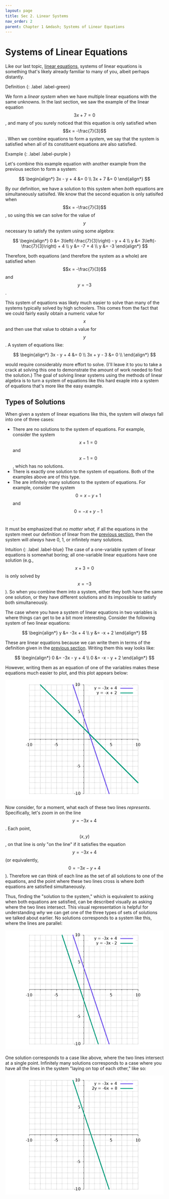 ```yaml
---
layout: page
title: Sec 2. Linear Systems
nav_order: 2
parent: Chapter 1 &mdash; Systems of Linear Equations
---
```


# Systems of Linear Equations
Like our last topic, [linear equations](/pages/ch1/intro-linear.md), systems of
linear equations is something that's likely already familiar to many of you,
albeit perhaps distantly.

Definition
{: .label .label-green}

We form a *linear system* when we have multiple linear equations with the same
unknowns.
In the last section, we saw the example of the linear equation $$3x + 7 = 0$$,
and many of you surely noticed that this equation is only satisfied when $$x =
-\frac{7}{3}$$.
When we combine equations to form a system, we say that the system is satisfied
when all of its constituent equations are also satisfied.

Example
{: .label .label-purple }

Let's combine this example equation with another example from the previous
section to form a system:

$$
\begin{align*}
  3x - y + 4 &= 0 \\
  3x + 7 &= 0
\end{align*}
$$

By our definition, we have a solution to this system when *both* equations are
simultaneously satisifed.
We know that the second equation is only satisifed when $$x = -\frac{7}{3}$$, so
using this we can solve for the value of $$y$$ necessary to satisfy the system
using some algebra:

$$
\begin{align*}
  0 &= 3\left(-\frac{7}{3}\right) - y + 4 \\
  y &= 3\left(-\frac{7}{3}\right) + 4 \\
  y &= -7 + 4 \\
  y &= -3
\end{align*}
$$

Therefore, both equations (and therefore the system as a whole) are satisfied
when $$x = -\frac{7}{3}$$ and $$y = -3$$.

This system of equations was likely much easier to solve than many of the
systems typically solved by high schoolers.
This comes from the fact that we could fairly easily obtain a numeric value for
$$x$$ and then use that value to obtain a value for $$y$$.
A system of equations like:

$$
\begin{align*}
  3x - y + 4 &= 0 \\
  3x + y - 3 &= 0 \\
\end{align*}
$$

would require considerably more effort to solve.
(I'll leave it to you to take a crack at solving this one to demonstrate the
amount of work needed to find the solution.)
The goal of solving linear systems using the methods of linear algebra is to
turn a system of equations like this hard exaple into a system of equations
that's more like the easy example.

## Types of Solutions
When given a system of linear equations like this, the system will *always*
fall into one of three cases:
- There are no solutions to the system of equations.
For example, consider the system $$x + 1 = 0$$ and $$x - 1 = 0$$, which has no
solutions.
- There is exactly one solution to the system of equations.
Both of the examples above are of this type.
- The are infinitely many solutions to the system of equations.
For example, consider the system $$0 = x - y + 1$$ and $$0 = -x + y - 1$$.

It must be emphasized that *no matter what,* if all the equations in the system
meet our definition of linear from the
[previous section](/pages/ch1/intro-linear), then the system will *always* have
0, 1, or infinitely many solutions.

Intuition
{: .label .label-blue}
The case of a one-variable system of linear equations is somewhat boring; all
one-variable linear equations have one solution (e.g., $$x + 3 = 0$$ is only
solved by $$x = -3$$).
So when you combine them into a system, either they both have the same one
solution, or they have different solutions and its impossible to satisfy both
simultaneously.

The case where you have a system of linear equations in two variables is where
things can get to be a bit more interesting.
Consider the following system of two linear equations:

$$
\begin{align*}
  y &= -3x + 4 \\
  y &= -x + 2
\end{align*}
$$

These are linear equations because we can write them in terms of the definition
given in the [previous section](/pages/ch1/intro-linear).
Writing them this way looks like:

$$
\begin{align*}
  0 &= -3x - y + 4 \\
  0 &= -x - y + 2
\end{align*}
$$

However, writing them as an equation of one of the variables makes these
equations much easier to plot, and this plot appears below:

![intersecting lines](/assets/img/plots/ch1/intersecting_lines.png)

Now consider, for a moment, what each of these two lines *represents*.
Specifically, let's zoom in on the line $$y = -3x + 4$$.
Each point, $$(x,y)$$, on that line is only "on the line" if it satisfies the
equation $$y = -3x + 4$$ (or equivalently, $$0 = -3x - y + 4$$).
Therefore we can think of each line as the set of all solutions to one of the
equations, and the point where these two lines cross is where *both* equations
are satisfied simultaneously.

Thus, finding the "solution to the system," which is equivalent to asking when
both equations are satisfied, can be described visually as asking where the two
lines intersect.
This visual representation is helpful for understanding *why* we can get one
of the three types of sets of solutions we talked about earlier.
No solutions corresponds to a system like this, where the lines are parallel:

![parallel lines](/assets/img/plots/ch1/parallel_lines.png)

One solution corresponds to a case like above, where the two lines intersect at
a single point. Infinitely many solutions corresponds to a case where you have
all the lines in the system "laying on top of each other," like so:

![overlapping lines](/assets/img/plots/ch1/overlapping_lines.png)

